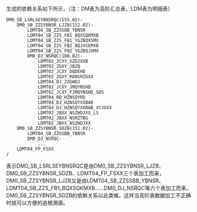 生成的依赖关系如下所示，（注：DM表为高阶汇总表，LDM表为明细表）
```
DM0_SB_LSRLSEYBNSRQC(155.02)-
    DM0_SB_ZZSYBNSR_LJZB(152.02)-
        LDMT04_SB_ZZSSBB_YBNSR
        LDMT04_SB_ZZS_FB1_BQXSQKMXB
        LDMT04_SB_ZZS_FB1_YGZBQXSMX
        LDMT04_SB_ZZS_FB2_BQJXSEMXB
        LDMT04_SB_ZZS_FB2_YGZBQJXMX
        DM0_DJ_NSRQC(100.02)-
            LDMT02_JCXY_SZDJXXB
            LDMT02_ZGXY_JBZQ
            LDMT02_JCXY_DQDEHD
            LDMT02_ZGXY_RDNSRZGXX
            LDMT04_DJ_ZXSWDJ
            LDMT02_JCXY_JMQYNSHD
            LDMT02_JCXY_FJMQYNSHD_SDS
            LDMT04_RD_HZNSQYRD
            LDMT04_DJ_HZNSQYXXBAB
            LDMT04_DJ_HZNSQYXXBAB_XYJGXX
            LDMT02_JBXX_NSZHDJXX_LS
            LDMT02_JBXX_NSRZTBG
            LDMT02_JBXX_NSZHDJXX            
    DM0_SB_ZZSYBNSR_SDZB(151.02)-
        LDMT04_SB_ZZSSBB_YBNSR
        DM0_DJ_NSRQC-
            ...            
    LDMT04_FP_FSXX
/
```
表示DM0_SB_LSRLSEYBNSRQC是由DM0_SB_ZZSYBNSR_LJZB、DM0_SB_ZZSYBNSR_SDZB、LDMT04_FP_FSXX三个表加工而来，DM0_SB_ZZSYBNSR_LJZB又是由LDMT04_SB_ZZSSBB_YBNSR、LDMT04_SB_ZZS_FB1_BQXSQKMXB……DM0_DJ_NSRQC等六个表加工而来，DM0_SB_ZZSYBNSR_SDZB的依赖关系以此类推。这样当高阶表数据加工不正确时就可以方便的追根溯源。
